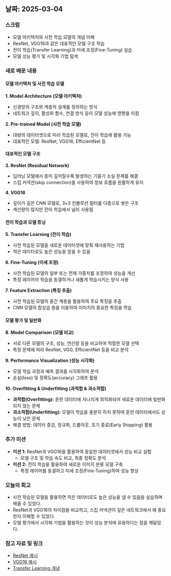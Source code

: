 ## 날짜: 2025-03-04

### 스크럼
- 모델 아키텍처와 사전 학습 모델의 개념 이해  
- ResNet, VGG16과 같은 대표적인 모델 구조 학습  
- 전이 학습(Transfer Learning)과 미세 조정(Fine-Tuning) 실습  
- 모델 성능 평가 및 시각화 기법 탐색  

### 새로 배운 내용  
#### 모델 아키텍처 및 사전 학습 모델  
**1. Model Architecture (모델 아키텍처)**  
- 신경망의 구조와 계층적 설계를 정의하는 방식  
- 네트워크 깊이, 활성화 함수, 연결 방식 등이 모델 성능에 영향을 미침  

**2. Pre-trained Model (사전 학습 모델)**  
- 대량의 데이터셋으로 미리 학습된 모델로, 전이 학습에 활용 가능  
- 대표적인 모델: ResNet, VGG16, EfficientNet 등  

#### 대표적인 모델 구조  
**3. ResNet (Residual Network)**  
- 딥러닝 모델에서 층이 깊어질수록 발생하는 기울기 소실 문제를 해결  
- 스킵 커넥션(skip connection)을 사용하여 정보 흐름을 원활하게 유지  

**4. VGG16**  
- 깊이가 깊은 CNN 모델로, 3×3 컨볼루션 필터를 다층으로 쌓은 구조  
- 계산량이 많지만 전이 학습에서 널리 사용됨  

#### 전이 학습과 모델 튜닝  
**5. Transfer Learning (전이 학습)**  
- 사전 학습된 모델을 새로운 데이터셋에 맞춰 재사용하는 기법  
- 적은 데이터로도 높은 성능을 얻을 수 있음  

**6. Fine-Tuning (미세 조정)**  
- 사전 학습된 모델의 일부 또는 전체 가중치를 조정하여 성능을 개선  
- 특정 레이어의 학습을 동결하거나 새롭게 학습시키는 방식 사용  

**7. Feature Extraction (특징 추출)**  
- 사전 학습된 모델의 중간 계층을 활용하여 주요 특징을 추출  
- CNN 모델의 합성곱 층을 이용하여 이미지의 중요한 특징을 학습  

#### 모델 평가 및 일반화  
**8. Model Comparison (모델 비교)**  
- 서로 다른 모델의 구조, 성능, 연산량 등을 비교하여 적절한 모델 선택  
- 특정 문제에 따라 ResNet, VGG, EfficientNet 등을 비교 분석  

**9. Performance Visualization (성능 시각화)**  
- 모델 학습 과정과 예측 결과를 시각화하여 분석  
- 손실(loss) 및 정확도(accuracy) 그래프 활용  

**10. Overfitting & Underfitting (과적합 & 과소적합)**  
- **과적합(Overfitting):** 훈련 데이터에 지나치게 최적화되어 새로운 데이터에 일반화되지 않는 문제  
- **과소적합(Underfitting):** 모델이 학습을 충분히 하지 못하여 훈련 데이터에서도 성능이 낮은 문제  
- 해결 방법: 데이터 증강, 정규화, 드롭아웃, 조기 종료(Early Stopping) 활용  

### 추가 미션  
- **미션 1:** ResNet과 VGG16을 활용하여 동일한 데이터셋에서 성능 비교 실험  
  - 모델 구조 및 학습 속도 비교, 최종 정확도 분석  
- **미션 2:** 전이 학습을 활용하여 새로운 이미지 분류 모델 구축  
  - 특정 레이어를 동결하고 미세 조정(Fine-Tuning)하여 성능 향상  

### 오늘의 회고  
- 사전 학습된 모델을 활용하면 적은 데이터로도 높은 성능을 낼 수 있음을 실습하며 배울 수 있었다.  
- ResNet과 VGG16의 차이점을 비교하고, 스킵 커넥션이 깊은 네트워크에서 왜 중요한지 이해할 수 있었다.  
- 모델 평가에서 시각화 기법을 활용하는 것이 성능 분석에 유용하다는 점을 깨달았다.  

### 참고 자료 및 링크  
- [ResNet 예시](https://colab.research.google.com/drive/1CJFlyGTALSJpdBNSio0v3fyVq28Eyqp0?usp=sharing)  
- [VGG16 예시](https://colab.research.google.com/drive/1qzLYNK0Non9W4S5h4ZzNoZzj93wSncct?usp=sharing#scrollTo=8rZDDf2W-6EH)  
- [Transfer Learning 개념](https://en.wikipedia.org/wiki/Transfer_learning)